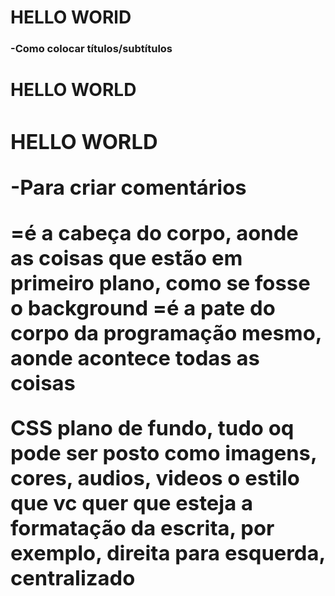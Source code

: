 <h1> HELLO WORlD <h3>


-Como colocar títulos/subtítulos

<h1> HELLO WORLD <h/>

<h3> HELLO WORLD <h/>


-Para criar comentários 

 <!-- lorem ipsum -->

<head>=é a cabeça do corpo, aonde as coisas que estão em primeiro plano, como se fosse o background
 <body>=é a pate do corpo da programação mesmo, aonde acontece todas as coisas
  
 
 
 
 
 
 CSS
 <background>plano de fundo, tudo oq pode ser posto como imagens, cores, audios, videos
 <text-align> o estilo que vc quer que esteja a formatação da escrita, por exemplo, direita para esquerda, centralizado
  


